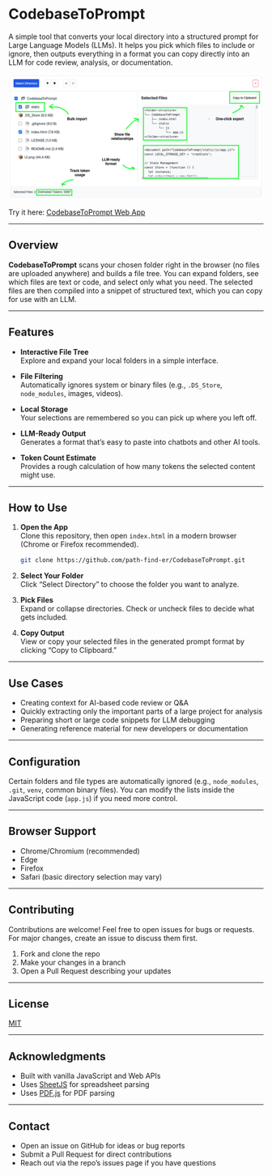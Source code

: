 # CodebaseToPrompt

A simple tool that converts your local directory into a structured prompt for Large Language Models (LLMs). It helps you pick which files to include or ignore, then outputs everything in a format you can copy directly into an LLM for code review, analysis, or documentation.

[![User Interface](UI.png)](https://path-find-er.github.io/CodebaseToPrompt/)

Try it here: [CodebaseToPrompt Web App](https://path-find-er.github.io/CodebaseToPrompt/)

---

## Overview

**CodebaseToPrompt** scans your chosen folder right in the browser (no files are uploaded anywhere) and builds a file tree. You can expand folders, see which files are text or code, and select only what you need. The selected files are then compiled into a snippet of structured text, which you can copy for use with an LLM.

---

## Features

- **Interactive File Tree**  
  Explore and expand your local folders in a simple interface.

- **File Filtering**  
  Automatically ignores system or binary files (e.g., `.DS_Store`, `node_modules`, images, videos).

- **Local Storage**  
  Your selections are remembered so you can pick up where you left off.

- **LLM-Ready Output**  
  Generates a format that’s easy to paste into chatbots and other AI tools.

- **Token Count Estimate**  
  Provides a rough calculation of how many tokens the selected content might use.

---

## How to Use

1. **Open the App**  
   Clone this repository, then open `index.html` in a modern browser (Chrome or Firefox recommended).

   ```bash
   git clone https://github.com/path-find-er/CodebaseToPrompt.git
   ```

2. **Select Your Folder**  
   Click “Select Directory” to choose the folder you want to analyze.

3. **Pick Files**  
   Expand or collapse directories. Check or uncheck files to decide what gets included.

4. **Copy Output**  
   View or copy your selected files in the generated prompt format by clicking “Copy to Clipboard.”

---

## Use Cases

- Creating context for AI-based code review or Q&A  
- Quickly extracting only the important parts of a large project for analysis  
- Preparing short or large code snippets for LLM debugging  
- Generating reference material for new developers or documentation

---

## Configuration

Certain folders and file types are automatically ignored (e.g., `node_modules`, `.git`, `venv`, common binary files). You can modify the lists inside the JavaScript code (`app.js`) if you need more control.

---

## Browser Support

- Chrome/Chromium (recommended)  
- Edge  
- Firefox  
- Safari (basic directory selection may vary)

---

## Contributing

Contributions are welcome! Feel free to open issues for bugs or requests. For major changes, create an issue to discuss them first.

1. Fork and clone the repo
2. Make your changes in a branch
3. Open a Pull Request describing your updates

---

## License

[MIT](LICENSE)

---

## Acknowledgments

- Built with vanilla JavaScript and Web APIs
- Uses [SheetJS](https://sheetjs.com/) for spreadsheet parsing
- Uses [PDF.js](https://mozilla.github.io/pdf.js/) for PDF parsing

---

## Contact

- Open an issue on GitHub for ideas or bug reports  
- Submit a Pull Request for direct contributions  
- Reach out via the repo’s issues page if you have questions